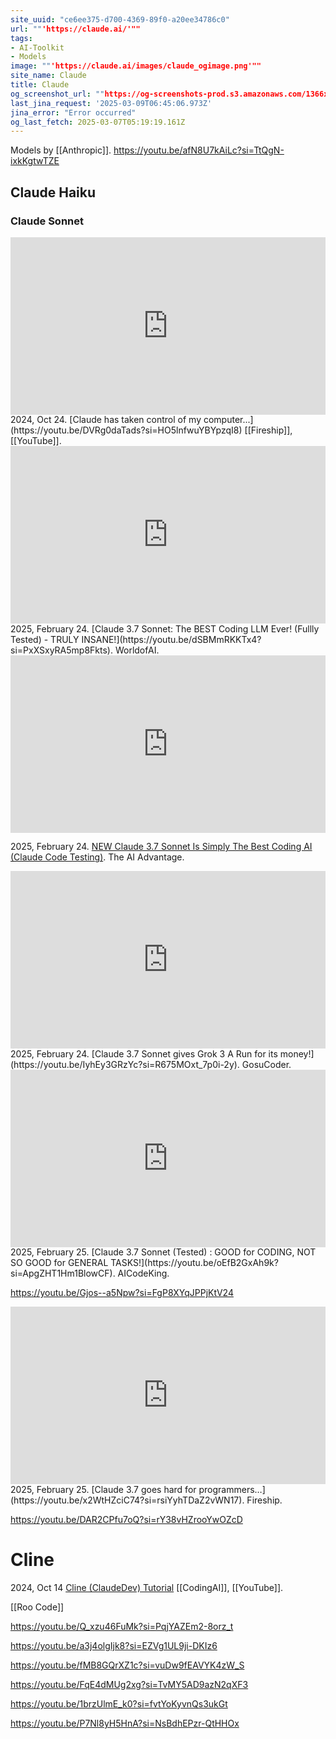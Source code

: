 ```yaml
---
site_uuid: "ce6ee375-d700-4369-89f0-a20ee34786c0"
url: ""'https://claude.ai/'""
tags:
- AI-Toolkit
- Models
image: ""'https://claude.ai/images/claude_ogimage.png'""
site_name: Claude
title: Claude
og_screenshot_url: ""https://og-screenshots-prod.s3.amazonaws.com/1366x768/80/false/4c1282370971cad9188c46732eb691491d9c98a4b9866acb4c0afd8014b79943.jpeg""
last_jina_request: '2025-03-09T06:45:06.973Z'
jina_error: "Error occurred"
og_last_fetch: 2025-03-07T05:19:19.161Z
---
```



Models by [[Anthropic]].
https://youtu.be/afN8U7kAiLc?si=TtQgN-ixkKgtwTZE
## Claude Haiku

### Claude Sonnet

<iframe 
  style="aspect-ratio:16/9;width:100%;height:auto" 
  src="https://www.youtube.com/embed/DVRg0daTads?si=FvUGqiZyLfrO6PPe" 
  title="YouTube video player" 
  frameborder="0" 
  allow="accelerometer; autoplay; clipboard-write; encrypted-media; gyroscope; picture-in-picture; web-share" 
  referrerpolicy="strict-origin-when-cross-origin" 
  allowfullscreen
></iframe>
2024, Oct 24. [Claude has taken control of my computer...](https://youtu.be/DVRg0daTads?si=HO5lnfwuYBYpzqI8) [[Fireship]], [[YouTube]].

<iframe 
  style="aspect-ratio:16/9;width:100%;height:auto" 
  src="https://www.youtube.com/embed/dSBMmRKKTx4?si=PxXSxyRA5mp8Fkts" 
  title="YouTube video player" 
  frameborder="0" 
  allow="accelerometer; autoplay; clipboard-write; encrypted-media; gyroscope; picture-in-picture; web-share" 
  referrerpolicy="strict-origin-when-cross-origin" 
  allowfullscreen
></iframe>
2025, February 24. [Claude 3.7 Sonnet: The BEST Coding LLM Ever! (Fullly Tested) - TRULY INSANE!](https://youtu.be/dSBMmRKKTx4?si=PxXSxyRA5mp8Fkts). WorldofAI.

<iframe 
  style="aspect-ratio:16/9;width:100%;height:auto" 
  src="https://www.youtube.com/embed/xZX0vOqWsC8?si=8qfapPeua9ERNh7J" 
  title="YouTube video player" 
  frameborder="0" 
  allow="accelerometer; autoplay; clipboard-write; encrypted-media; gyroscope; picture-in-picture; web-share" 
  referrerpolicy="strict-origin-when-cross-origin" 
  allowfullscreen
></iframe>

2025, February 24. [NEW Claude 3.7 Sonnet Is Simply The Best Coding AI (Claude Code Testing)](https://youtu.be/xZX0vOqWsC8?si=8qfapPeua9ERNh7J). The AI Advantage.

<iframe 
  style="aspect-ratio:16/9;width:100%;height:auto" 
  src="https://www.youtube.com/embed/IyhEy3GRzYc?si=R675MOxt_7p0i-2y" 
  title="YouTube video player" 
  frameborder="0" 
  allow="accelerometer; autoplay; clipboard-write; encrypted-media; gyroscope; picture-in-picture; web-share" 
  referrerpolicy="strict-origin-when-cross-origin" 
  allowfullscreen
></iframe>
2025, February 24. [Claude 3.7 Sonnet gives Grok 3 A Run for its money!](https://youtu.be/IyhEy3GRzYc?si=R675MOxt_7p0i-2y). GosuCoder.

<iframe 
  style="aspect-ratio:16/9;width:100%;height:auto" 
  src="https://www.youtube.com/embed/oEfB2GxAh9k?si=ApgZHT1Hm1BlowCF" 
  title="YouTube video player" 
  frameborder="0" 
  allow="accelerometer; autoplay; clipboard-write; encrypted-media; gyroscope; picture-in-picture; web-share" 
  referrerpolicy="strict-origin-when-cross-origin" 
  allowfullscreen
></iframe>
2025, February 25. [Claude 3.7 Sonnet (Tested) : GOOD for CODING, NOT SO GOOD for GENERAL TASKS!](https://youtu.be/oEfB2GxAh9k?si=ApgZHT1Hm1BlowCF). AICodeKing.

https://youtu.be/Gjos--a5Npw?si=FgP8XYqJPPjKtV24


<iframe 
  style="aspect-ratio:16/9;width:100%;height:auto" 
  src="https://www.youtube.com/embed/x2WtHZciC74?si=rsiYyhTDaZ2vWN17" 
  title="YouTube video player" 
  frameborder="0" 
  allow="accelerometer; autoplay; clipboard-write; encrypted-media; gyroscope; picture-in-picture; web-share" 
  referrerpolicy="strict-origin-when-cross-origin" 
  allowfullscreen
></iframe>
2025, February 25. [Claude 3.7 goes hard for programmers…](https://youtu.be/x2WtHZciC74?si=rsiYyhTDaZ2vWN17). Fireship.

https://youtu.be/DAR2CPfu7oQ?si=rY38vHZrooYwOZcD
# Cline
2024, Oct 14 [Cline (ClaudeDev) Tutorial](https://youtu.be/JQDIyYQYv4w?si=A2CONTwMcQd4lLOn) [[CodingAI]], [[YouTube]].

[[Roo Code]]

https://youtu.be/Q_xzu46FuMk?si=PqjYAZEm2-8orz_t


https://youtu.be/a3j4olgIjk8?si=EZVg1UL9ji-DKIz6

https://youtu.be/fMB8GQrXZ1c?si=vuDw9fEAVYK4zW_S

https://youtu.be/FqE4dMUg2xg?si=TvMY5AD9azN2qXF3

https://youtu.be/1brzUlmE_k0?si=fvtYoKyvnQs3ukGt

https://youtu.be/P7Nl8yH5HnA?si=NsBdhEPzr-QtHHOx
